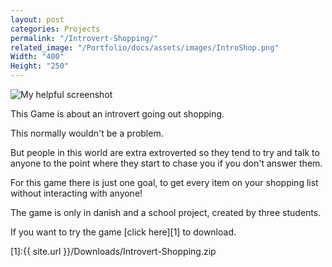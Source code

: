 ```yaml
---
layout: post
categories: Projects
permalink: "/Introvert-Shopping/"
related_image: "/Portfolio/docs/assets/images/IntroShop.png"
Width: "400"
Height: "250"
---
```

![My helpful screenshot](/Portfolio/docs/assets/images/IntroShop.png)

This Game is about an introvert going out shopping.

This normally wouldn't be a problem.

But people in this world are extra extroverted so they tend to try and talk to anyone to the point where they start to chase you if you don't answer them.

For this game there is just one goal, to get every item on your shopping list without interacting with anyone!



The game is only in danish and a school project, created by three students.

If you want to try the game [click here][1] to download.


[1]:{{ site.url }}/Downloads/Introvert-Shopping.zip
